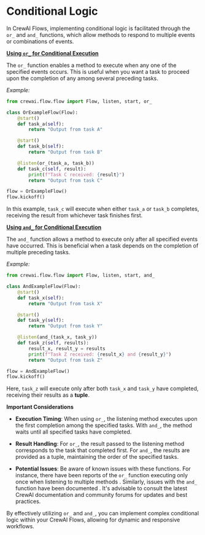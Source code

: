 # Conditional Logic

In CrewAI Flows, implementing conditional logic is facilitated
through the `or_` and `and_` functions, which allow methods to 
respond to multiple events or combinations of events.

**[Using `or_` for Conditional Execution](https://docs.crewai.com/concepts/flows#conditional-logic-or)**

The `or_` function enables a method to execute when any one of the
specified events occurs. This is useful when you want a task to
proceed upon the completion of any among several preceding tasks.

*Example:*

```python
from crewai.flow.flow import Flow, listen, start, or_

class OrExampleFlow(Flow):
    @start()
    def task_a(self):
        return "Output from task A"

    @start()
    def task_b(self):
        return "Output from task B"

    @listen(or_(task_a, task_b))
    def task_c(self, result):
        print(f"Task C received: {result}")
        return "Output from task C"

flow = OrExampleFlow()
flow.kickoff()
```

In this example, `task_c` will execute when either `task_a` or 
`task_b` completes, receiving the result from whichever task
finishes first.

**[Using `and_` for Conditional Execution](https://docs.crewai.com/concepts/flows#conditional-logic-and)**

The `and_` function allows a method to execute only after 
all specified events have occurred. This is beneficial when a
task depends on the completion of multiple preceding tasks.

*Example:*

```python
from crewai.flow.flow import Flow, listen, start, and_

class AndExampleFlow(Flow):
    @start()
    def task_x(self):
        return "Output from task X"

    @start()
    def task_y(self):
        return "Output from task Y"

    @listen(and_(task_x, task_y))
    def task_z(self, results):
        result_x, result_y = results
        print(f"Task Z received: {result_x} and {result_y}")
        return "Output from task Z"

flow = AndExampleFlow()
flow.kickoff()
```

Here, `task_z` will execute only after both `task_x` and `task_y` 
have completed, receiving their results as a **tuple**.

**Important Considerations**

- **Execution Timing**: When using `or_`, the listening method executes upon the first completion among the specified tasks. With `and_`, the method waits until all specified tasks have completed.

- **Result Handling**: For `or_`, the result passed to the listening method corresponds to the task that completed first. For `and_`, the results are provided as a tuple, maintaining the order of the specified tasks.

- **Potential Issues**: Be aware of known issues with these functions. For instance, there have been reports of the `or_` function executing only once when listening to multiple methods . Similarly, issues with the `and_` function have been documented . It's advisable to consult the latest CrewAI documentation and community forums for updates and best practices.

By effectively utilizing `or_` and `and_`, you can implement 
complex conditional logic within your CrewAI Flows, allowing for
dynamic and responsive workflows. 